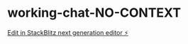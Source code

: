 # working-chat-NO-CONTEXT

[Edit in StackBlitz next generation editor ⚡️](https://stackblitz.com/~/github.com/casperarmani/working-chat-NO-CONTEXT)